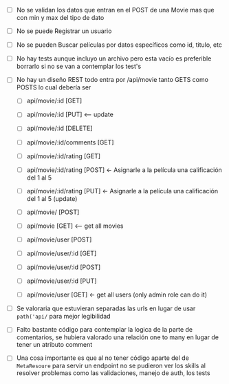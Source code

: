 - [ ] No se validan los datos que entran en el POST de una Movie mas que con min y max del tipo de dato

- [ ] No se puede Registrar un usuario

- [ ] No se pueden Buscar películas por datos específicos como id, titulo, etc

- [ ] No hay tests aunque incluyo un archivo pero esta vacío  es preferible borrarlo si no se van a contemplar los test's

- [ ] No hay un diseño REST todo entra por /api/movie tanto GETS como POSTS lo cual debería ser

    - [ ] api/movie/:id [GET]

    - [ ] api/movie/:id [PUT] <— update

    - [ ] api/movie/:id [DELETE]

    - [ ] api/movie/:id/comments [GET]

    - [ ] api/movie/:id/rating [GET]

    - [ ] api/movie/:id/rating [POST] <- Asignarle a la película una calificación del 1 al 5

    - [ ] api/movie/:id/rating [PUT] <- Asignarle a la película una calificación del 1 al 5 (update)

    - [ ] api/movie/ [POST]

    - [ ] api/movie [GET]  <— get all movies

    - [ ] api/movie/user [POST]

    - [ ] api/movie/user/:id [GET]

    - [ ] api/movie/user/:id [POST]

    - [ ] api/movie/user/:id [PUT]

    - [ ] api/movie/user [GET] <- get all users (only admin role can do it)

- [ ] Se valoraria que estuvieran separadas las urls en lugar de usar ` path('api/` para mejor legibilidad

- [ ] Falto bastante código para contemplar la logica de la parte de comentarios, se hubiera valorado una relación one to many en lugar de tener un atributo comment

- [ ] Una cosa importante es que al no tener código aparte del de `MetaResoure` para servir un endpoint no se pudieron ver los skills al resolver problemas como las validaciones, manejo de auth, los tests
